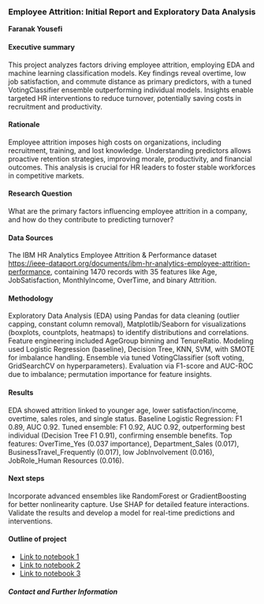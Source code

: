 ### Employee Attrition: Initial Report and Exploratory Data Analysis


**Faranak Yousefi**

#### Executive summary
This project analyzes factors driving employee attrition, employing EDA and machine learning classification models. Key findings reveal overtime, low job satisfaction, and commute distance as primary predictors, with a tuned VotingClassifier ensemble outperforming individual models. Insights enable targeted HR interventions to reduce turnover, potentially saving costs in recruitment and productivity.
#### Rationale
Employee attrition imposes high costs on organizations, including recruitment, training, and lost knowledge. Understanding predictors allows proactive retention strategies, improving morale, productivity, and financial outcomes. This analysis is crucial for HR leaders to foster stable workforces in competitive markets.

#### Research Question
What are the primary factors influencing employee attrition in a company, and how do they contribute to predicting turnover?

#### Data Sources
The IBM HR Analytics Employee Attrition & Performance dataset https://ieee-dataport.org/documents/ibm-hr-analytics-employee-attrition-performance, containing 1470 records with 35 features like Age, JobSatisfaction, MonthlyIncome, OverTime, and binary Attrition.

#### Methodology
Exploratory Data Analysis (EDA) using Pandas for data cleaning (outlier capping, constant column removal), Matplotlib/Seaborn for visualizations (boxplots, countplots, heatmaps) to identify distributions and correlations. Feature engineering included AgeGroup binning and TenureRatio. Modeling used Logistic Regression (baseline), Decision Tree, KNN, SVM, with SMOTE for imbalance handling. Ensemble via tuned VotingClassifier (soft voting, GridSearchCV on hyperparameters). Evaluation via F1-score and AUC-ROC due to imbalance; permutation importance for feature insights.

#### Results
EDA showed attrition linked to younger age, lower satisfaction/income, overtime, sales roles, and single status. Baseline Logistic Regression: F1 0.89, AUC 0.92. Tuned ensemble: F1 0.92, AUC 0.92, outperforming best individual (Decision Tree F1 0.91), confirming ensemble benefits. Top features: OverTime_Yes (0.037 importance), Department_Sales (0.017), BusinessTravel_Frequently (0.017), low JobInvolvement (0.016), JobRole_Human Resources (0.016).

#### Next steps
Incorporate advanced ensembles like RandomForest or GradientBoosting for better nonlinearity capture. Use SHAP for detailed feature interactions. Validate the results and develop a model for real-time predictions and interventions.

#### Outline of project

- [Link to notebook 1]()
- [Link to notebook 2]()
- [Link to notebook 3]()


##### Contact and Further Information